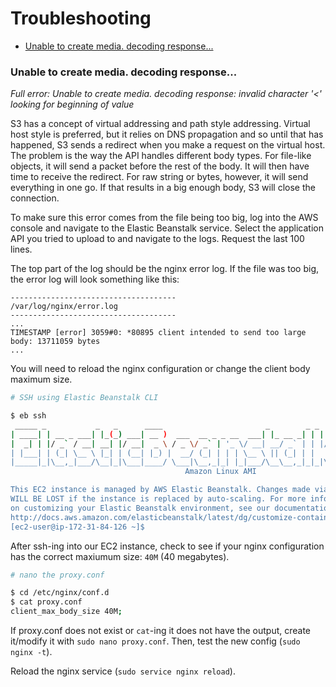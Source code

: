 # Troubleshooting

- [Unable to create media. decoding response...](#unable-to-create-media-decoding-response)

### Unable to create media. decoding response...

_Full error: Unable to create media. decoding response: invalid character '<' looking for beginning of value_

S3 has a concept of virtual addressing and path style addressing. Virtual host style is preferred, but it relies on DNS propagation and so until that has happened, S3 sends a redirect when you make a request on the virtual host. The problem is the way the API handles different body types. For file-like objects, it will send a packet before the rest of the body. It will then have time to receive the redirect. For raw string or bytes, however, it will send everything in one go. If that results in a big enough body, S3 will close the connection.

To make sure this error comes from the file being too big, log into the AWS console and navigate to the Elastic Beanstalk service. Select the application API you tried to upload to and navigate to the logs. Request the last 100 lines.

The top part of the log should be the nginx error log. If the file was too big, the error log will look something like this:
```
-------------------------------------
/var/log/nginx/error.log
-------------------------------------
...
TIMESTAMP [error] 3059#0: *80895 client intended to send too large body: 13711059 bytes
...
```

You will need to reload the nginx configuration or change the client body maximum size.
```sh
# SSH using Elastic Beanstalk CLI

$ eb ssh
 _____ _           _   _      ____                       _        _ _
| ____| | __ _ ___| |_(_) ___| __ )  ___  __ _ _ __  ___| |_ __ _| | | __
|  _| | |/ _` / __| __| |/ __|  _ \ / _ \/ _` | '_ \/ __| __/ _` | | |/ /
| |___| | (_| \__ \ |_| | (__| |_) |  __/ (_| | | | \__ \ || (_| | |   <
|_____|_|\__,_|___/\__|_|\___|____/ \___|\__,_|_| |_|___/\__\__,_|_|_|\_\
                                       Amazon Linux AMI

This EC2 instance is managed by AWS Elastic Beanstalk. Changes made via SSH
WILL BE LOST if the instance is replaced by auto-scaling. For more information
on customizing your Elastic Beanstalk environment, see our documentation here:
http://docs.aws.amazon.com/elasticbeanstalk/latest/dg/customize-containers-ec2.html
[ec2-user@ip-172-31-84-126 ~]$ 
```

After ssh-ing into our EC2 instance, check to see if your nginx configuration has the correct maxiumum size: `40M` (40 megabytes).
```sh
# nano the proxy.conf

$ cd /etc/nginx/conf.d
$ cat proxy.conf
client_max_body_size 40M;
```

If proxy.conf does not exist or `cat`-ing it does not have the output, create it/modify it with `sudo nano proxy.conf`. Then, test the new config (`sudo nginx -t`).

Reload the nginx service (`sudo service nginx reload`).
